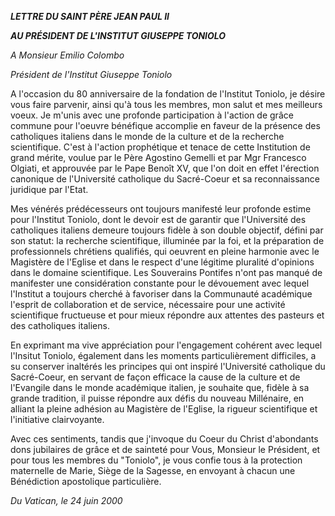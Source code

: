 ***LETTRE DU SAINT PÈRE JEAN PAUL II***

***AU PRÉSIDENT DE L'INSTITUT GIUSEPPE TONIOLO***

*A Monsieur Emilio Colombo*

*Président de l'Institut Giuseppe Toniolo*

A l'occasion du 80 anniversaire de la fondation de l'Institut Toniolo, je désire vous faire parvenir, ainsi qu'à tous les membres, mon salut et mes meilleurs voeux. Je m'unis avec une profonde participation à l'action de grâce commune pour l'oeuvre bénéfique accomplie en faveur de la présence des catholiques italiens dans le monde de la culture et de la recherche scientifique. C'est à l'action prophétique et tenace de cette Institution de grand mérite, voulue par le Père Agostino Gemelli et par Mgr Francesco Olgiati, et approuvée par le Pape Benoît XV, que l'on doit en effet l'érection canonique de l'Université catholique du Sacré-Coeur et sa reconnaissance juridique par l'Etat.

Mes vénérés prédécesseurs ont toujours manifesté leur profonde estime pour l'Institut Toniolo, dont le devoir est de garantir que l'Université des catholiques italiens demeure toujours fidèle à son double objectif, défini par son statut: la recherche scientifique, illuminée par la foi, et la préparation de professionnels chrétiens qualifiés, qui oeuvrent en pleine harmonie avec le Magistère de l'Eglise et dans le respect d'une légitime pluralité d'opinions dans le domaine scientifique. Les Souverains Pontifes n'ont pas manqué de manifester une considération constante pour le dévouement avec lequel l'Institut a toujours cherché à favoriser dans la Communauté académique l'esprit de collaboration et de service, nécessaire pour une activité scientifique fructueuse et pour mieux répondre aux attentes des pasteurs et des catholiques italiens.

En exprimant ma vive appréciation pour l'engagement cohérent avec lequel l'Insitut Toniolo, également dans les moments particulièrement difficiles, a su conserver inaltérés les principes qui ont inspiré l'Université catholique du Sacré-Coeur, en servant de façon efficace la cause de la culture et de l'Evangile dans le monde académique italien, je souhaite que, fidèle à sa grande tradition, il puisse répondre aux défis du nouveau Millénaire, en alliant la pleine adhésion au Magistère de l'Eglise, la rigueur scientifique et l'initiative clairvoyante.

Avec ces sentiments, tandis que j'invoque du Coeur du Christ d'abondants dons jubilaires de grâce et de sainteté pour Vous, Monsieur le Président, et pour tous les membres du "Toniolo", je vous confie tous à la protection maternelle de Marie, Siège de la Sagesse, en envoyant à chacun une Bénédiction apostolique particulière.

*Du Vatican, le 24 juin 2000*